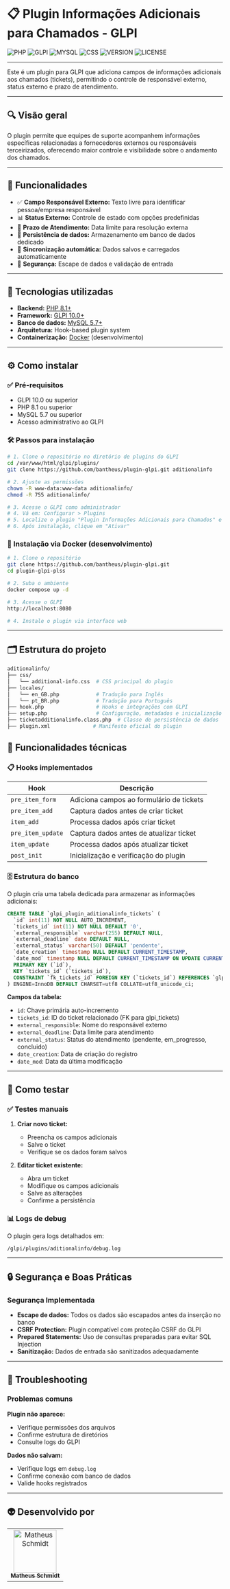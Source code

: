 [PHP__BADGE]: https://img.shields.io/badge/PHP-777BB4?style=for-the-badge&logo=php&logoColor=white
[GLPI__BADGE]: https://img.shields.io/badge/GLPI-3178C6?style=for-the-badge&logo=glpi&logoColor=white
[MYSQL__BADGE]: https://img.shields.io/badge/MySQL-4479A1?style=for-the-badge&logo=mysql&logoColor=white
[CSS__BADGE]: https://img.shields.io/badge/CSS-1572B6?style=for-the-badge&logo=css&logoColor=white
[VERSION__BADGE]: https://img.shields.io/badge/Version-1.0.0-brightgreen?style=for-the-badge
[LICENSE__BADGE]: https://img.shields.io/badge/License-GPLv2+-orange?style=for-the-badge

# 📋 Plugin Informações Adicionais para Chamados - GLPI

![PHP][PHP__BADGE]
![GLPI][GLPI__BADGE]
![MYSQL][MYSQL__BADGE]
![CSS][CSS__BADGE]
![VERSION][VERSION__BADGE]
![LICENSE][LICENSE__BADGE]

---

Este é um plugin para GLPI que adiciona campos de informações adicionais aos chamados (tickets), permitindo o controle de responsável externo, status externo e prazo de atendimento.

---

## 🔍 Visão geral

O plugin permite que equipes de suporte acompanhem informações específicas relacionadas a fornecedores externos ou responsáveis terceirizados, oferecendo maior controle e visibilidade sobre o andamento dos chamados.

---

## 🚀 Funcionalidades

- ✅ **Campo Responsável Externo:** Texto livre para identificar pessoa/empresa responsável
- 📊 **Status Externo:** Controle de estado com opções predefinidas
- 📅 **Prazo de Atendimento:** Data limite para resolução externa
- 💾 **Persistência de dados:** Armazenamento em banco de dados dedicado
- 🔄 **Sincronização automática:** Dados salvos e carregados automaticamente
- 🔐 **Segurança:** Escape de dados e validação de entrada

---

## 🧪 Tecnologias utilizadas

- **Backend:** [PHP 8.1+](https://www.php.net/)
- **Framework:** [GLPI 10.0+](https://glpi-project.org/)
- **Banco de dados:** [MySQL 5.7+](https://www.mysql.com/)
- **Arquitetura:** Hook-based plugin system
- **Containerização:** [Docker](https://www.docker.com/) (desenvolvimento)

---

## ⚙️ Como instalar

### ✅ Pré-requisitos

- GLPI 10.0 ou superior
- PHP 8.1 ou superior
- MySQL 5.7 ou superior
- Acesso administrativo ao GLPI

### 🛠️ Passos para instalação

```bash
# 1. Clone o repositório no diretório de plugins do GLPI
cd /var/www/html/glpi/plugins/
git clone https://github.com/bantheus/plugin-glpi.git aditionalinfo

# 2. Ajuste as permissões
chown -R www-data:www-data aditionalinfo/
chmod -R 755 aditionalinfo/

# 3. Acesse o GLPI como administrador
# 4. Vá em: Configurar > Plugins
# 5. Localize o plugin "Plugin Informações Adicionais para Chamados" e clique em "Instalar"
# 6. Após instalação, clique em "Ativar"
```

### 🐳 Instalação via Docker (desenvolvimento)

```bash
# 1. Clone o repositório
git clone https://github.com/bantheus/plugin-glpi.git
cd plugin-glpi-plss

# 2. Suba o ambiente
docker compose up -d

# 3. Acesse o GLPI
http://localhost:8080

# 4. Instale o plugin via interface web
```

---

## 🗂️ Estrutura do projeto

```bash
aditionalinfo/
├── css/
│   └── additional-info.css  # CSS principal do plugin
├── locales/
│   └── en_GB.php            # Tradução para Inglês
│   └── pt_BR.php            # Tradução para Português
├── hook.php                 # Hooks e integrações com GLPI
├── setup.php                # Configuração, metadados e inicialização
├── ticketadditionalinfo.class.php  # Classe de persistência de dados
├── plugin.xml              # Manifesto oficial do plugin
```

## 🔧 Funcionalidades técnicas

### 📋 Hooks implementados

| Hook              | Descrição                                |
| ----------------- | ---------------------------------------- |
| `pre_item_form`   | Adiciona campos ao formulário de tickets |
| `pre_item_add`    | Captura dados antes de criar ticket      |
| `item_add`        | Processa dados após criar ticket         |
| `pre_item_update` | Captura dados antes de atualizar ticket  |
| `item_update`     | Processa dados após atualizar ticket     |
| `post_init`       | Inicialização e verificação do plugin    |

### 🗄️ Estrutura do banco

O plugin cria uma tabela dedicada para armazenar as informações adicionais:

```sql
CREATE TABLE `glpi_plugin_aditionalinfo_tickets` (
  `id` int(11) NOT NULL AUTO_INCREMENT,
  `tickets_id` int(11) NOT NULL DEFAULT '0',
  `external_responsible` varchar(255) DEFAULT NULL,
  `external_deadline` date DEFAULT NULL,
  `external_status` varchar(50) DEFAULT 'pendente',
  `date_creation` timestamp NULL DEFAULT CURRENT_TIMESTAMP,
  `date_mod` timestamp NULL DEFAULT CURRENT_TIMESTAMP ON UPDATE CURRENT_TIMESTAMP,
  PRIMARY KEY (`id`),
  KEY `tickets_id` (`tickets_id`),
  CONSTRAINT `fk_tickets_id` FOREIGN KEY (`tickets_id`) REFERENCES `glpi_tickets` (`id`) ON DELETE CASCADE
) ENGINE=InnoDB DEFAULT CHARSET=utf8 COLLATE=utf8_unicode_ci;
```

**Campos da tabela:**

- `id`: Chave primária auto-incremento
- `tickets_id`: ID do ticket relacionado (FK para glpi_tickets)
- `external_responsible`: Nome do responsável externo
- `external_deadline`: Data limite para atendimento
- `external_status`: Status do atendimento (pendente, em_progresso, concluido)
- `date_creation`: Data de criação do registro
- `date_mod`: Data da última modificação

---

## 🧪 Como testar

### ✅ Testes manuais

1. **Criar novo ticket:**

   - Preencha os campos adicionais
   - Salve o ticket
   - Verifique se os dados foram salvos

2. **Editar ticket existente:**

   - Abra um ticket
   - Modifique os campos adicionais
   - Salve as alterações
   - Confirme a persistência

### 📊 Logs de debug

O plugin gera logs detalhados em:

```
/glpi/plugins/aditionalinfo/debug.log
```

---

## 🔒 Segurança e Boas Práticas

### Segurança Implementada

- **Escape de dados:** Todos os dados são escapados antes da inserção no banco
- **CSRF Protection:** Plugin compatível com proteção CSRF do GLPI
- **Prepared Statements:** Uso de consultas preparadas para evitar SQL Injection
- **Sanitização:** Dados de entrada são sanitizados adequadamente

---

## 🐛 Troubleshooting

### Problemas comuns

**Plugin não aparece:**

- Verifique permissões dos arquivos
- Confirme estrutura de diretórios
- Consulte logs do GLPI

**Dados não salvam:**

- Verifique logs em `debug.log`
- Confirme conexão com banco de dados
- Valide hooks registrados

---

## 👽 Desenvolvido por

<table>
  <tr>
    <td align="center">
      <a href="https://github.com/bantheus">
        <img src="https://avatars.githubusercontent.com/u/70174902?v=4" width="100px;" alt="Matheus Schmidt"/><br>
        <sub>
          <b>Matheus Schmidt</b>
        </sub>
      </a>
    </td>
  </tr>
</table>
